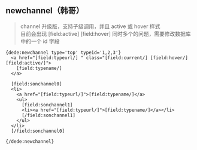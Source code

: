 ## newchannel（韩哥）
> channel 升级版，支持子级调用，并且 active 或 hover 样式 <br/>
> 目前会出现 \[field:active] \[field:hover] 同时多个的问题，需要修改数据库中的一个 id 字段

```
{dede:newchannel type='top' typeid='1,2,3'}
  <a href="[field:typeurl/] " class="[field:current/] [field:hover/] [field:active/]">
    [field:typename/]
  </a>
  
  [field:sonchannel0]
  <li>
    <a href="[field:typeurl/]">[field:typename/]</a>
    <ul>
      [field:sonchannel1]
      <li><a href="[field:typeurl/]">[field:typename/]</a></li>
      [/field:sonchannel1]
    </ul>
  </li>
  [/field:sonchannel0]

{/dede:newchannel} 
```